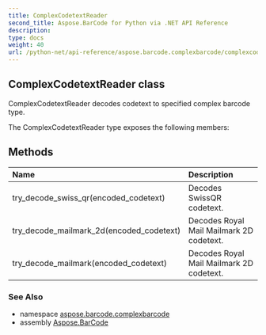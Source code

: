 ```yaml
---
title: ComplexCodetextReader
second_title: Aspose.BarCode for Python via .NET API Reference
description: 
type: docs
weight: 40
url: /python-net/api-reference/aspose.barcode.complexbarcode/complexcodetextreader/
---
```


## ComplexCodetextReader class

ComplexCodetextReader decodes codetext to specified complex barcode type.

The ComplexCodetextReader type exposes the following members:
## Methods
| Name | Description |
| :- | :- |
|try_decode_swiss_qr(encoded_codetext)|Decodes SwissQR codetext.|
|try_decode_mailmark_2d(encoded_codetext)|Decodes Royal Mail Mailmark 2D codetext.|
|try_decode_mailmark(encoded_codetext)|Decodes Royal Mail Mailmark 2D codetext.|

### See Also

* namespace [aspose.barcode.complexbarcode](/barcode/python-net/api-reference/aspose.barcode.complexbarcode/)
* assembly [Aspose.BarCode](/barcode/python-net/api-reference/)

